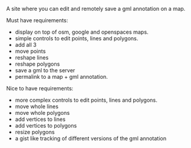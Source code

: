 A site where you can edit and remotely save a gml annotation on a map.

Must have requirements:

* display on top of osm, google and openspaces maps.
* simple controls to edit points, lines and polygons.
 * add all 3
 * move points
 * reshape lines
 * reshape polygons
* save a gml to the server
* permalink to a map + gml annotation.

Nice to have requirements:

* more complex controls to edit points, lines and polygons.
 * move whole lines
 * move whole polygons
 * add vertices to lines
 * add vertices to polygons
 * resize polygons
* a gist like tracking of different versions of the gml annotation
